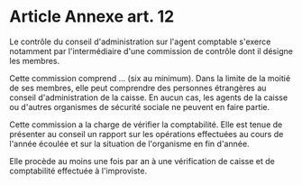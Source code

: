 # Article Annexe art. 12

Le contrôle du conseil d'administration sur l'agent comptable s'exerce notamment par l'intermédiaire d'une commission de contrôle dont il désigne les membres.

Cette commission comprend ... (six au minimum). Dans la limite de la moitié de ses membres, elle peut comprendre des personnes étrangères au conseil d'administration de la caisse. En aucun cas, les agents de la caisse ou d'autres organismes de sécurité sociale ne peuvent en faire partie.

Cette commission a la charge de vérifier la comptabilité. Elle est tenue de présenter au conseil un rapport sur les opérations effectuées au cours de l'année écoulée et sur la situation de l'organisme en fin d'année.

Elle procède au moins une fois par an à une vérification de caisse et de comptabilité effectuée à l'improviste.
